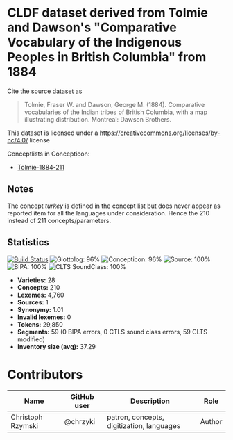 # CLDF dataset derived from Tolmie and Dawson's "Comparative Vocabulary of the Indigenous Peoples in British Columbia" from 1884

Cite the source dataset as

> Tolmie, Fraser W. and Dawson, George M. (1884). Comparative vocabularies of the Indian tribes of British Columbia, with a map illustrating distribution. Montreal: Dawson Brothers.

This dataset is licensed under a https://creativecommons.org/licenses/by-nc/4.0/ license


Conceptlists in Concepticon:
- [Tolmie-1884-211](https://concepticon.clld.org/contributions/Tolmie-1884-211)
## Notes

The concept *turkey* is defined in the concept list but does never appear as reported item for all the languages under consideration. Hence the 210 instead of 211 concepts/parameters.


## Statistics


[![Build Status](https://travis-ci.org/lexibank/tolmiebritishcolumbia.svg?branch=master)](https://travis-ci.org/lexibank/tolmiebritishcolumbia)
![Glottolog: 96%](https://img.shields.io/badge/Glottolog-96%25-green.svg "Glottolog: 96%")
![Concepticon: 96%](https://img.shields.io/badge/Concepticon-96%25-green.svg "Concepticon: 96%")
![Source: 100%](https://img.shields.io/badge/Source-100%25-brightgreen.svg "Source: 100%")
![BIPA: 100%](https://img.shields.io/badge/BIPA-100%25-brightgreen.svg "BIPA: 100%")
![CLTS SoundClass: 100%](https://img.shields.io/badge/CLTS%20SoundClass-100%25-brightgreen.svg "CLTS SoundClass: 100%")

- **Varieties:** 28
- **Concepts:** 210
- **Lexemes:** 4,760
- **Sources:** 1
- **Synonymy:** 1.01
- **Invalid lexemes:** 0
- **Tokens:** 29,850
- **Segments:** 59 (0 BIPA errors, 0 CTLS sound class errors, 59 CLTS modified)
- **Inventory size (avg):** 37.29

# Contributors

Name               | GitHub user  | Description                                 | Role
---                | ---          | ---                                         | ---
Christoph Rzymski  | @chrzyki     | patron, concepts, digitization, languages   | Author


